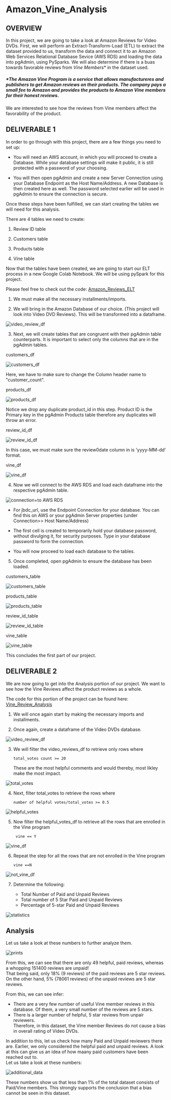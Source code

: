 # Amazon_Vine_Analysis

## OVERVIEW 

In this project, we are going to take a look at Amazon Reviews for Video DVDs. 
First, we will perform an Extract-Transform-Load (ETL) to extract the dataset provided to us, transform the data and connect it to an Amazon Web Services Relational Database Sevice (AWS RDS) and loading the data into pgAdmin, using PySparks. We will also determine if there is a buas towards favorable reviews from *Vine Members** in the dataset used.  

##### *The Amazon Vine Program is a service that allows manufactureres and publishers to get Amazon reviews on their products. The company pays a small fee to Amazon and provides the products to Amazon Vine members for their honest reviews.  
We are interested to see how the reviews from Vine members affect the favorability of the product.  

## DELIVERABLE 1

In order to go through with this project, there are a few things you need to set up:

  * You will need an AWS account, in which you will proceed to create a Database. While your database settings will make it public, it is still protected with a password of your choosing.
  
  * You will then open pgAdmin and create a new Server Connection using your Database Endpoint as the Host Name/Address. A new Database is then created here as well. The password selected earlier will be used in pgAdmin to ensure the connection is secure. 
  
Once these steps have been fulfilled, we can start creating the tables we will need for this analysis.
  
  There are 4 tables we need to create:
  
   1. Review ID table  
    
   2. Customers table  
    
   3. Products table
    
   4. Vine table
   
Now that the tables have been created, we are going to start our ELT process in a new Google Colab Notebook. We will be using pySpark for this project.

Please feel free to check out the code: [Amazon_Reviews_ELT](https://github.com/SoumyaAbraham/Amazon_Vine_Analysis/blob/main/Amazon_Reviews_ELT.ipynb)

1. We must make all the necessary installments/imports.

2. We will bring in the Amazon Database of our choice. (This project will look into Video DVD Reviews). This will be transformed into a dataframe.

![video_review_df](https://github.com/SoumyaAbraham/Amazon_Vine_Analysis/blob/main/Images/video_review_ELT.PNG)

3. Next, we will create tables that are congruent with their pgAdmin table counterparts. It is important to select only the columns that are in the pgAdmin tables.

customers_df

![customers_df](https://github.com/SoumyaAbraham/Amazon_Vine_Analysis/blob/main/Images/customers_df.PNG)

Here, we have to make sure to change the Column header name to "customer_count".

products_df

![products_df](https://github.com/SoumyaAbraham/Amazon_Vine_Analysis/blob/main/Images/products_df.PNG)

Notice we drop any duplicate product_id in this step. Product ID is the Primary key in the pgAdmin Products table therefore any duplicates will throw an error.

review_id_df

![review_id_df](https://github.com/SoumyaAbraham/Amazon_Vine_Analysis/blob/main/Images/review_id_df.PNG)

In this case, we must make sure the review0date column in is 'yyyy-MM-dd' format.

vine_df

![vine_df](https://github.com/SoumyaAbraham/Amazon_Vine_Analysis/blob/main/Images/vine_df.PNG)

4. Now we will connect to the AWS RDS and load each dataframe into the respective pgAdmin table.

![connection+to AWS RDS](https://github.com/SoumyaAbraham/Amazon_Vine_Analysis/blob/main/Images/connection.PNG)

- For jbdc_url, use the Endpoint Connection for your database. You can find this on AWS or your pgAdmin Server properties (under Connection>> Host Name/Address)   

- The first cell is created to temporarily hold your database password, without divulging it, for security purposes. Type in your database password to form the connection.  

- You will now proceed to load each database to the tables.

5. Once completed, open pgAdmin to ensure the database has been loaded.

customers_table

![customers_table](https://github.com/SoumyaAbraham/Amazon_Vine_Analysis/blob/main/Images/customer_table.PNG)

products_table

![products_table](https://github.com/SoumyaAbraham/Amazon_Vine_Analysis/blob/main/Images/products_table-sql.PNG)

review_id_table

![review_id_table](https://github.com/SoumyaAbraham/Amazon_Vine_Analysis/blob/main/Images/review_id.PNG)

vine_table

![vine_table](https://github.com/SoumyaAbraham/Amazon_Vine_Analysis/blob/main/Images/vine_table-sql.PNG)

This concludes the first part of our project.

## DELIVERABLE 2
 
We are now going to get into the Analysis portion of our project. We want to see how the Vine Reviews affect the product reviews as a whole. 

The code for this portion of the project can be found here: [Vine_Review_Analysis](https://github.com/SoumyaAbraham/Amazon_Vine_Analysis/blob/main/Vine_Review_Analysis.ipynb)

1. We will once again start by making the necessary imports and installments.  

2. Once again, create a dataframe of the Video DVDs database.

![video_review_df](https://github.com/SoumyaAbraham/Amazon_Vine_Analysis/blob/main/Images/video_review_vine.PNG)

3. We will filter the video_reviews_df to retrieve only rows where  

       total_votes count >= 20
       
   These are the most helpful comments and would thereby, most likley make the most impact.

![total_votes](https://github.com/SoumyaAbraham/Amazon_Vine_Analysis/blob/main/Images/total_votes_df.PNG)

4. Next, filter total_votes to retrieve the rows where  

       number of helpful votes/total_votes >= 0.5
    
 ![helpful_votes](https://github.com/SoumyaAbraham/Amazon_Vine_Analysis/blob/main/Images/helpful_votes_df.PNG)
   
5. Now filter the helpful_votes_df to retrieve all the rows that are enrolled in the Vine program  

        vine == Y
    
  ![vine_df](https://github.com/SoumyaAbraham/Amazon_Vine_Analysis/blob/main/Images/vine_df_vine.PNG)
  
 6. Repeat the step for all the rows that are not enrolled in the Vine program  
 
        vine ==N
    
  ![not_vine_df](https://github.com/SoumyaAbraham/Amazon_Vine_Analysis/blob/main/Images/not_vine_df.PNG)
    
 7. Determine the following:
 
    * Total Number of Paid and Unpaid Reviews   
    * Total number of 5 Star Paid and Unpaid Reviews  
    * Percentage of 5-star Paid and Unpaid Reviews
    
  ![statistics](https://github.com/SoumyaAbraham/Amazon_Vine_Analysis/blob/main/Images/stats.PNG)
  
  
 ## Analysis
 
 Let us take a look at these numbers to further analyze them.
 
 ![prints](https://github.com/SoumyaAbraham/Amazon_Vine_Analysis/blob/main/Images/prints.PNG)
 
 From this, we can see that there are only 49 helpful, paid reviews, whereas a whopping 151400 reviews are unpaid!  
 That being said, only 18% (9 reviews) of the paid reviews are 5 star reviews.    
 On the other hand, 5% (78061 reviews) of the unpaid reviews are 5 star reviews.   
 
 From this, we can see infer: 
 
  * There are a very few number of useful Vine member reviews in this database. Of them, a very small number of the reviews are 5 stars.  
  * There is a larger number of helpful, 5 star reviews from unpair reviewers.  
 Therefore, in this dataset, the Vine member Reviews do not cause a bias in overall rating of Video DVDs.
 
 In addition to this, let us check how many Paid and Unpaid reviewers there are. Earlier, we only considered the helpful paid and unpaid reviews. A look at this can give us an idea of how maany paid customers have been reached out to.  
 Let us take a look at these numbers:
 
 ![additional_data](https://github.com/SoumyaAbraham/Amazon_Vine_Analysis/blob/main/Images/addition.PNG)
 
 These numbers show us that less than 1% of the total dataset consists of Paid/Vine members. This strongly supports the conclusion that a bias cannot be seen in this dataset.
 
 
